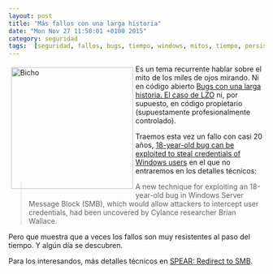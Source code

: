 ```yaml
---
layout: post
title: "Más fallos con una larga historia"
date: "Mon Nov 27 11:50:01 +0100 2015"
category: seguridad
tags:  [seguridad, fallos, bugs, tiempo, windows, mitos, tiempo, persistencia]
---
```






<a href="https://www.flickr.com/photos/fernand0/7258092704" title="Bicho"><img src="https://c1.staticflickr.com/9/8149/7258092704_d670649aff_m.jpg" width="240"  alt="Bicho" style="float:left; margin:5px"></a> 

Es un tema recurrente hablar sobre el mito de los miles de ojos mirando. Ni en código abierto [Bugs con una larga historia. El caso de LZO](http://fernand0.github.io/Bugs-Con-Una-Larga-Historia-LZO/) ni, por supuesto, en código propietario (supuestamente profesionalmente controlado).

Traemos esta vez un fallo con casi 20 años, [18-year-old bug can be exploited to steal credentials of Windows users](http://www.net-security.org/secworld.php?id=18210) en el que no entraremos en los detalles técnicos:

> A new technique for exploiting an 18-year-old bug in Windows Server Message Block (SMB), which would allow attackers to intercept user credentials, had been uncovered by Cylance researcher Brian Wallace.

Pero que muestra que a veces los fallos son muy resistentes al paso del tiempo. Y algún día se descubren.

Para los interesandos, más detalles técnicos en [SPEAR: Redirect to SMB](http://blog.cylance.com/redirect-to-smb).

